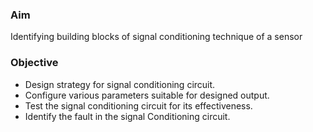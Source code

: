 ### Aim 
 Identifying building blocks of signal conditioning technique of a sensor

### Objective
-  Design strategy for signal conditioning circuit.
-  Configure various parameters suitable for designed output.
-  Test the signal conditioning circuit for its effectiveness.
-  Identify the fault in the signal Conditioning circuit.



